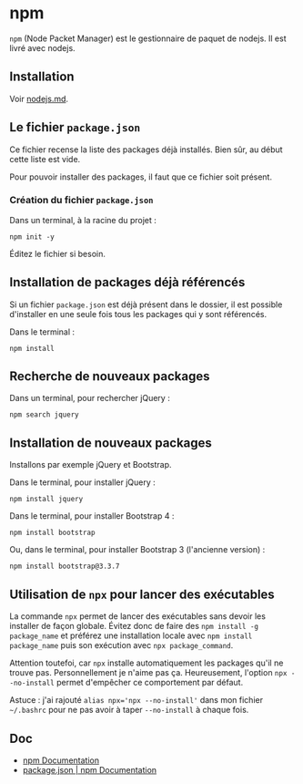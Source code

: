 # npm

`npm` (Node Packet Manager) est le gestionnaire de paquet de nodejs.
Il est livré avec nodejs.

## Installation

Voir [nodejs.md](nodejs.md).

## Le fichier `package.json`

Ce fichier recense la liste des packages déjà installés.
Bien sûr, au début cette liste est vide.

Pour pouvoir installer des packages, il faut que ce fichier soit présent.

### Création du fichier `package.json`

Dans un terminal, à la racine du projet :

    npm init -y

Éditez le fichier si besoin.

## Installation de packages déjà référencés

Si un fichier `package.json` est déjà présent dans le dossier, il est possible d'installer en une seule fois tous les packages qui y sont référencés.

Dans le terminal :

    npm install

## Recherche de nouveaux packages

Dans un terminal, pour rechercher jQuery :

    npm search jquery

## Installation de nouveaux packages

Installons par exemple jQuery et Bootstrap.

Dans le terminal, pour installer jQuery :

    npm install jquery

Dans le terminal, pour installer Bootstrap 4 :

    npm install bootstrap

Ou, dans le terminal, pour installer Bootstrap 3 (l'ancienne version) :

    npm install bootstrap@3.3.7

## Utilisation de `npx` pour lancer des exécutables

La commande `npx` permet de lancer des exécutables sans devoir les installer de façon globale.
Évitez donc de faire des `npm install -g package_name` et préférez une installation locale avec `npm install package_name` puis son exécution avec `npx package_command`.

Attention toutefoi, car `npx` installe automatiquement les packages qu'il ne trouve pas.
Personnellement je n'aime pas ça.
Heureusement, l'option `npx --no-install` permet d'empêcher ce comportement par défaut.

Astuce : j'ai rajouté `alias npx='npx --no-install'` dans mon fichier `~/.bashrc` pour ne pas avoir à taper `--no-install` à chaque fois.

## Doc

- [npm Documentation](https://docs.npmjs.com/)
- [package.json | npm Documentation](https://docs.npmjs.com/files/package.json)

